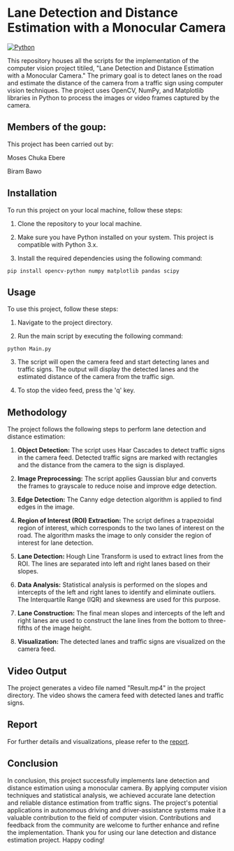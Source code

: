 # Lane Detection and Distance Estimation with a Monocular Camera

[![Python](https://img.shields.io/badge/Python-3.7%20or%20later-blue.svg)](https://www.python.org/downloads/)

This repository houses all the scripts for the implementation of the computer vision project titiled, "Lane Detection and Distance Estimation with a Monocular Camera." The primary goal is to detect lanes on the road and estimate the distance of the camera from a traffic sign using computer vision techniques. The project uses OpenCV, NumPy, and Matplotlib libraries in Python to process the images or video frames captured by the camera.

## Members of the goup:

This project has been carried out by:

Moses Chuka Ebere

Biram Bawo

## Installation

To run this project on your local machine, follow these steps:

1. Clone the repository to your local machine.

2. Make sure you have Python installed on your system. This project is compatible with Python 3.x.

3. Install the required dependencies using the following command:

```
pip install opencv-python numpy matplotlib pandas scipy
```


## Usage

To use this project, follow these steps:

1. Navigate to the project directory.

2. Run the main script by executing the following command:

```
python Main.py
```

3. The script will open the camera feed and start detecting lanes and traffic signs. The output will display the detected lanes and the estimated distance of the camera from the traffic sign.

4. To stop the video feed, press the 'q' key.

## Methodology

The project follows the following steps to perform lane detection and distance estimation:

1. **Object Detection:** The script uses Haar Cascades to detect traffic signs in the camera feed. Detected traffic signs are marked with rectangles and the distance from the camera to the sign is displayed.

2. **Image Preprocessing:** The script applies Gaussian blur and converts the frames to grayscale to reduce noise and improve edge detection.

3. **Edge Detection:** The Canny edge detection algorithm is applied to find edges in the image.

4. **Region of Interest (ROI) Extraction:** The script defines a trapezoidal region of interest, which corresponds to the two lanes of interest on the road. The algorithm masks the image to only consider the region of interest for lane detection.

5. **Lane Detection:** Hough Line Transform is used to extract lines from the ROI. The lines are separated into left and right lanes based on their slopes.

6. **Data Analysis:** Statistical analysis is performed on the slopes and intercepts of the left and right lanes to identify and eliminate outliers. The Interquartile Range (IQR) and skewness are used for this purpose.

7. **Lane Construction:** The final mean slopes and intercepts of the left and right lanes are used to construct the lane lines from the bottom to three-fifths of the image height.

8. **Visualization:** The detected lanes and traffic signs are visualized on the camera feed.

## Video Output

The project generates a video file named "Result.mp4" in the project directory. The video shows the camera feed with detected lanes and traffic signs.

## Report
For further details and visualizations, please refer to the [report](Report/Moses%20Chuka%20Ebere%20-%20EE%20417%20-%20Term%20Project%20Report.pdf).

## Conclusion

In conclusion, this project successfully implements lane detection and distance estimation using a monocular camera. By applying computer vision techniques and statistical analysis, we achieved accurate lane detection and reliable distance estimation from traffic signs. The project's potential applications in autonomous driving and driver-assistance systems make it a valuable contribution to the field of computer vision. Contributions and feedback from the community are welcome to further enhance and refine the implementation. Thank you for using our lane detection and distance estimation project. Happy coding!